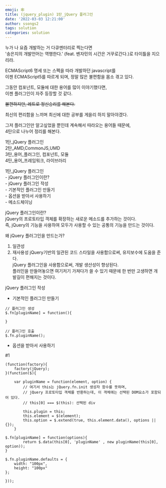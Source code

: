 ```yaml
---
emoji: 🕸
title: (jquery_plugin) 1탄_jQuery 플러그인
date: '2022-03-03 12:21:00'
author: ssongs2
tags: solution
categories: solution
---
```


누가 나 요즘 개발하는 거 다큐멘터리로 찍는다면  
'송은지의 개발언어는 역행한다.' (feat. 벤자민의 시간은 거꾸로간다.)로 타이틀을 지으리라. 

ECMAScript6 명세 또는 스펙을 따라 개발하던 javascript를  
이젠 ECMAScript5를 따르게 되며, 정말 많은 불편함을 몸소 겪고 있다.  

그동안 컴포넌트, 모듈에 대한 용어를 많이 이야기했다면,  
이젠 플러그인이 자주 등장할 것 같다.  

~~불편하지만, 레트로 정신승리를 해본다.~~   

최신의 편리함을 느끼며 최신에 대한 공부를 게을리 하지 말아야겠다.  

그저 플러그인만 알고싶었을 뿐인데 계속해서 따라오는 용어들 때문에,  
4탄으로 나누어 정리를 해본다.  

1탄_jQuery 플러그인  
2탄_AMD,CommonJS,UMD   
3탄_용어_플러그인, 컴포넌트, 모듈  
4탄_용어_프레임워크, 라이브러리  
 
1탄_jQuery 플러그인  
    - jQuery 플러그인이란?  
    - jQuery 플러그인 작성  
        - 기본적인 플러그인 만들기   
        - 옵션을 받아서 사용하기   
        - 메소드체이닝  
  
jQuery 플러그인이란?  
jQuery의 프로토타입 객체를 확장하는 새로운 메소드를 추가하는 것이다.  
즉, jQuery의 기능을 사용하여 모두가 사용할 수 있는 공통의 기능을 만드는 것이다.  
  
왜 jQuery 플러그인을 만드는가?  
1. 일관성  
2. 재사용성
jQuery기반의 일관된 코드 스타일을 사용함으로써, 유지보수에 도움을 준다.  
jQuery 플러그인을 사용함으로써, 개발 생산성이 향상된다.  
플러인을 만들어놓으면 여기저기 가져다가 쓸 수 있기 때문에 한 번만 고생하면 개발길이 편해지는 것이다.

jQuery 플러그인 작성 

- 기본적인 플러그인 만들기

```
// 플러그인 생성
$.fn[pluginName] = function(){

}

// 플러그인 호출
$.fn.pluginName();
```

- 옵션을 받아서 사용하기

#1 

```
(function(factory){
    factory(jQuery);
}(function($){

    var pluginName = function(element, option) {
        // 여기서 this는 jQuery.fn.init 생성자 함수를 뜻하며, 
        // jQuery 프로토타입 객체를 반환하는데, 이 객체에는 선택된 DOM요소가 포함되어 있다.
        // this[0] === $(this): 선택된 div

        this.plugin = this;
        this.element = $(element); 
        this.option = $.extend(true, this.element.data(), options || {});
    }

$.fn[pluginName] = function(options){
        return $.data(this[0], 'pluginName' , new pluginName(this[0], option));
}

$.fn.pluginName.defaults = {
    width: "100px",
    height: "100px"
};

}));

```